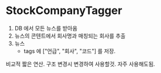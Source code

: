 # StockCompanyTagger
1. DB 에서 모든 뉴스를 받아옴
2. 뉴스의 콘텐트에서 회사명과 매칭되는 회사를 추출
3. 뉴스
    - tags 에 ["언급", "회사", "코드"] 를 저장.


비교적 짧은 연산. 구조 변경시 변경하여 사용할것. 자주 사용해도됨.
